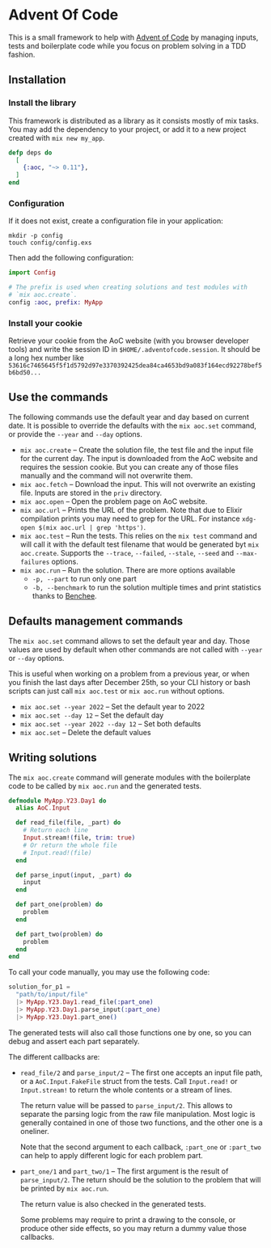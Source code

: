 # Advent Of Code

This is a small framework to help with [Advent of
Code](https://adventofcode.com/) by managing inputs, tests and boilerplate code
while you focus on problem solving in a TDD fashion.

## Installation

### Install the library

This framework is distributed as a library as it consists mostly of mix tasks.
You may add the dependency to your project, or add it to a new project created
with `mix new my_app`.

```elixir
defp deps do
  [
    {:aoc, "~> 0.11"},
  ]
end
```

### Configuration

If it does not exist, create a configuration file in your application:

```
mkdir -p config
touch config/config.exs
```

Then add the following configuration:

```elixir
import Config

# The prefix is used when creating solutions and test modules with
# `mix aoc.create`.
config :aoc, prefix: MyApp
```


### Install your cookie

Retrieve your cookie from the AoC website (with you browser developer tools) and write the session
ID in `$HOME/.adventofcode.session`. It should be a long hex number like
`53616c7465645f5f1d5792d97e3370392425dea84ca4653bd9a083f164ecd92278bef5b6bd50...`


## Use the commands

The following commands use the default year and day based on current date. It is
possible to override the defaults with the `mix aoc.set` command, or provide the
`--year` and `--day` options.

* `mix aoc.create` – Create the solution file, the test file and the input file
  for the current day. The input is downloaded from the AoC website and requires
  the session cookie. But you can create any of those files manually and the
  command will not overwrite them.
* `mix aoc.fetch` – Download the input. This will not overwrite an existing
  file. Inputs are stored in the `priv` directory.
* `mix aoc.open` – Open the problem page on AoC website.
* `mix aoc.url` – Prints the URL of the problem. Note that due to Elixir
  compilation prints you may need to grep for the URL. For instance `xdg-open
  $(mix aoc.url | grep 'https')`.
* `mix aoc.test` – Run the tests. This relies on the `mix test` command and will
  call it with the default test filename that would be generated byt `mix
  aoc.create`. Supports the `--trace`, `--failed`, `--stale`, `--seed` and
  `--max-failures` options.
* `mix aoc.run` – Run the solution. There are more options available
  * `-p, --part` to run only one part
  * `-b, --benchmark` to run the solution multiple times and print statistics
    thanks to [Benchee](https://hex.pm/packages/benchee).


## Defaults management commands

The `mix aoc.set` command allows to set the default year and day. Those values
are used by default when other commands are not called with `--year` or `--day`
options.

This is useful when working on a problem from a previous year, or when you
finish the last days after December 25th, so your CLI history or bash scripts
can just call `mix aoc.test` or `mix aoc.run` without options.

* `mix aoc.set --year 2022` – Set the default year to 2022
* `mix aoc.set --day 12` – Set the default day
* `mix aoc.set --year 2022 --day 12` – Set both defaults
* `mix aoc.set` – Delete the default values


## Writing solutions

The `mix aoc.create` command will generate modules with the boilerplate code to
be called by `mix aoc.run` and the generated tests.

```elixir
defmodule MyApp.Y23.Day1 do
  alias AoC.Input

  def read_file(file, _part) do
    # Return each line
    Input.stream!(file, trim: true)
    # Or return the whole file
    # Input.read!(file)
  end

  def parse_input(input, _part) do
    input
  end

  def part_one(problem) do
    problem
  end

  def part_two(problem) do
    problem
  end
end
```

To call your code manually, you may use the following code:

```elixir
solution_for_p1 =
  "path/to/input/file"
  |> MyApp.Y23.Day1.read_file(:part_one)
  |> MyApp.Y23.Day1.parse_input(:part_one)
  |> MyApp.Y23.Day1.part_one()
```

The generated tests will also call those functions one by one, so you can debug
and assert each part separately.

The different callbacks are:

* `read_file/2` and `parse_input/2` – The first one accepts an input file path,
  or a `AoC.Input.FakeFile` struct from the tests. Call `Input.read!` or
  `Input.stream!` to return the whole contents or a stream of lines.

  The return value will be passed to `parse_input/2`. This allows to separate
  the parsing logic from the raw file manipulation. Most logic is generally
  contained in one of those two functions, and the other one is a oneliner.

  Note that the second argument to each callback, `:part_one` or `:part_two` can
  help to apply different logic for each problem part.

* `part_one/1` and `part_two/1` – The first argument is the result of
  `parse_input/2`. The return should be the solution to the problem that will be
  printed by `mix aoc.run`.

  The return value is also checked in the generated tests.

  Some problems may require to print a drawing to the console, or produce other
  side effects, so you may return a dummy value those callbacks.

